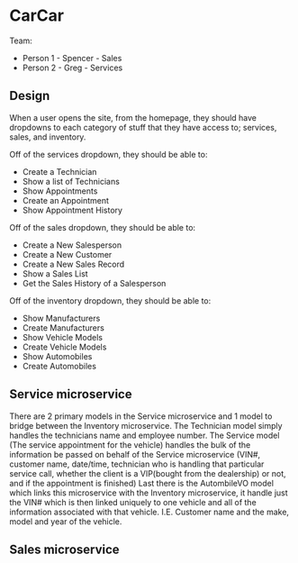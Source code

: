 # CarCar

Team:

* Person 1 - Spencer - Sales
* Person 2 - Greg - Services

## Design
When a user opens the site, from the homepage, they should have dropdowns to each category of stuff that they have access to; services, sales, and inventory.

Off of the services dropdown, they should be able to:

- Create a Technician
- Show a list of Technicians 
- Show Appointments
- Create an Appointment
- Show Appointment History

Off of the sales dropdown, they should be able to:

- Create a New Salesperson
- Create a New Customer
- Create a New Sales Record
- Show a Sales List
- Get the Sales History of a Salesperson

Off of the inventory dropdown, they should be able to:

- Show Manufacturers
- Create Manufacturers
- Show Vehicle Models
- Create Vehicle Models
- Show Automobiles
- Create Automobiles
## Service microservice

There are 2 primary models in the Service microservice and 1 model to bridge between the Inventory microservice. The Technician model simply handles the technicians name and employee number. The Service model (The service appointment for the vehicle) handles the bulk of the information be passed on behalf of the Service microservice (VIN#, customer name, date/time, technician who is handling that particular service call, whether the client is a VIP(bought from the dealership) or not, and if the appointment is finished) Last there is the AutombileVO model which links this microservice with the Inventory microservice, it handle just the VIN# which is then linked uniquely to one vehicle and all of the information associated with that vehicle. I.E. Customer name and the make, model and year of the vehicle.
## Sales microservice

